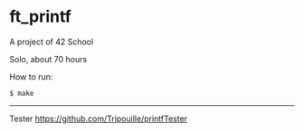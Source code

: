 # ft_printf
A project of 42 School

Solo, about 70 hours

How to run:

```$ make```

----------------------------------------------------------
Tester https://github.com/Tripouille/printfTester 
